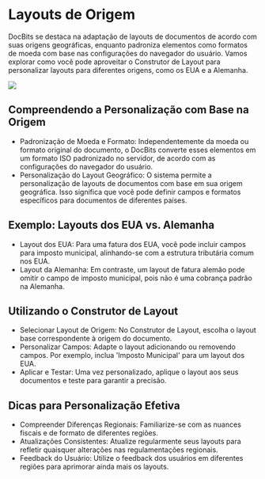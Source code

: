 # Layouts de Origem

DocBits se destaca na adaptação de layouts de documentos de acordo com suas origens geográficas, enquanto padroniza elementos como formatos de moeda com base nas configurações do navegador do usuário. Vamos explorar como você pode aproveitar o Construtor de Layout para personalizar layouts para diferentes origens, como os EUA e a Alemanha.

![](https://lh7-us.googleusercontent.com/rr9bPdkGQgve8ITitxayt\_hDnYqjys1Hm2ctCdWP82gupRNk2G2QAoIMf-REcmOdqiNrzFFyDd2E0qx6dj\_BpnH8X6gqxJvINXkTFB4RIBriSpwbEHHE7hSXoH2UOnaoQNB97\_UfZYreaXg6TszHors)

## **Compreendendo a Personalização com Base na Origem**

* Padronização de Moeda e Formato: Independentemente da moeda ou formato original do documento, o DocBits converte esses elementos em um formato ISO padronizado no servidor, de acordo com as configurações do navegador do usuário.
* Personalização do Layout Geográfico: O sistema permite a personalização de layouts de documentos com base em sua origem geográfica. Isso significa que você pode definir campos e formatos específicos para documentos de diferentes países.

## **Exemplo: Layouts dos EUA vs. Alemanha**

* Layout dos EUA: Para uma fatura dos EUA, você pode incluir campos para imposto municipal, alinhando-se com a estrutura tributária comum nos EUA.
* Layout da Alemanha: Em contraste, um layout de fatura alemão pode omitir o campo de imposto municipal, pois não é uma cobrança padrão na Alemanha.

## **Utilizando o Construtor de Layout**

* Selecionar Layout de Origem: No Construtor de Layout, escolha o layout base correspondente à origem do documento.
* Personalizar Campos: Adapte o layout adicionando ou removendo campos. Por exemplo, inclua 'Imposto Municipal' para um layout dos EUA.
* Aplicar e Testar: Uma vez personalizado, aplique o layout aos seus documentos e teste para garantir a precisão.

## **Dicas para Personalização Efetiva**

* Compreender Diferenças Regionais: Familiarize-se com as nuances fiscais e de formato de diferentes regiões.
* Atualizações Consistentes: Atualize regularmente seus layouts para refletir quaisquer alterações nas regulamentações regionais.
* Feedback do Usuário: Utilize o feedback dos usuários em diferentes regiões para aprimorar ainda mais os layouts.
